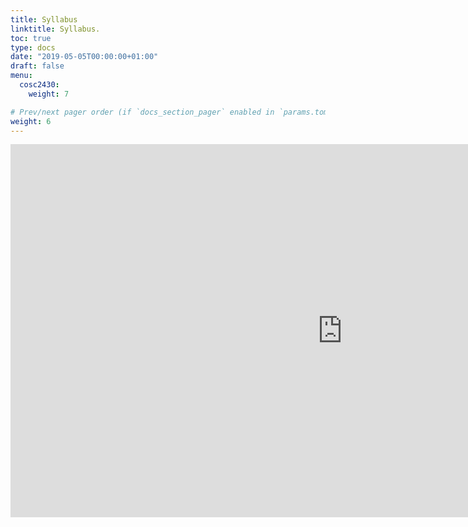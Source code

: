 ```yaml
---
title: Syllabus
linktitle: Syllabus.
toc: true
type: docs
date: "2019-05-05T00:00:00+01:00"
draft: false
menu:
  cosc2430:
    weight: 7

# Prev/next pager order (if `docs_section_pager` enabled in `params.toml`)
weight: 6
---
```


<iframe width="1061" height="597" src="https://www.youtube.com/embed/9H0A6CsAGug" frameborder="0" allow="accelerometer; autoplay; encrypted-media; gyroscope; picture-in-picture" allowfullscreen></iframe>